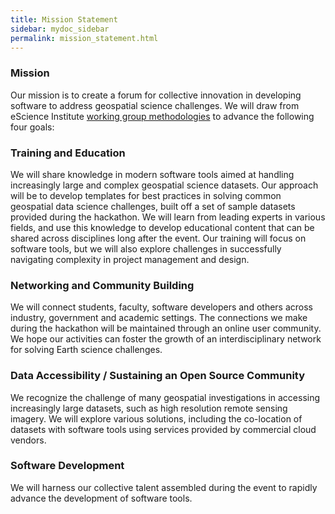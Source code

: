 ```yaml
---
title: Mission Statement
sidebar: mydoc_sidebar
permalink: mission_statement.html
---
```


### Mission

Our mission is to create a forum for collective innovation in developing software to address geospatial science challenges. We will draw from eScience Institute [working group methodologies](http://escience.washington.edu/working-groups/) to advance the following four goals:

### Training and Education

We will share knowledge in modern software tools aimed at handling increasingly large and complex geospatial science datasets. Our approach will be to develop templates for best practices in solving common geospatial data science challenges, built off a set of sample datasets provided during the hackathon. We will learn from leading experts in various fields, and use this knowledge to develop educational content that can be shared across disciplines long after the event. Our training will focus on software tools, but we will also explore challenges in successfully navigating complexity in project management and design.

### Networking and Community Building

We will connect students, faculty, software developers and others across industry, government and academic settings.
The connections we make during the hackathon will be maintained through an online user community. We hope our activities can foster the growth of an interdisciplinary network for solving Earth science challenges.

### Data Accessibility / Sustaining an Open Source Community

We recognize the challenge of many geospatial investigations in accessing increasingly large datasets, such as high resolution remote sensing imagery. We will explore various solutions, including the co-location of datasets with software tools using services provided by commercial cloud vendors.

### Software Development

We will harness our collective talent assembled during the event to rapidly advance the development of software tools.